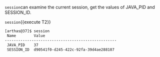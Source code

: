 
`session`can examine the current session, get the values of JAVA_PID and SESSION_ID.

`session`{{execute T2}}

```bash
[arthas@37]$ session
 Name        Value
--------------------------------------------------
 JAVA_PID    37
 SESSION_ID  d90541f0-d245-422c-92fa-39d4ae288107
```